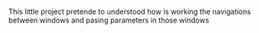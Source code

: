 
This little project pretende to understood 
how is working the navigations between windows and pasing parameters in those windows
